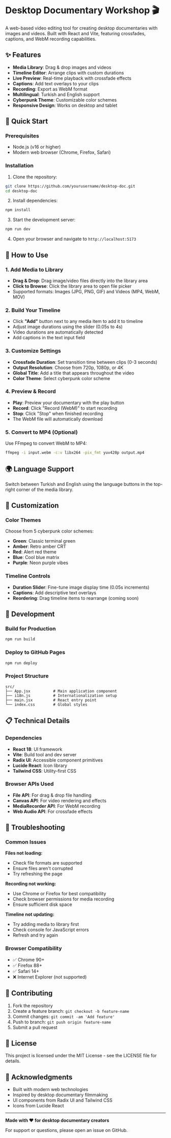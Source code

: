 # Desktop Documentary Workshop 🎬

A web-based video editing tool for creating desktop documentaries with images and videos. Built with React and Vite, featuring crossfades, captions, and WebM recording capabilities.

## ✨ Features

- **Media Library**: Drag & drop images and videos
- **Timeline Editor**: Arrange clips with custom durations
- **Live Preview**: Real-time playback with crossfade effects
- **Captions**: Add text overlays to your clips
- **Recording**: Export as WebM format
- **Multilingual**: Turkish and English support
- **Cyberpunk Theme**: Customizable color schemes
- **Responsive Design**: Works on desktop and tablet

## 🚀 Quick Start

### Prerequisites

- Node.js (v16 or higher)
- Modern web browser (Chrome, Firefox, Safari)

### Installation

1. Clone the repository:

```bash
git clone https://github.com/yourusername/desktop-doc.git
cd desktop-doc
```

2. Install dependencies:

```bash
npm install
```

3. Start the development server:

```bash
npm run dev
```

4. Open your browser and navigate to `http://localhost:5173`

## 📖 How to Use

### 1. Add Media to Library

- **Drag & Drop**: Drag image/video files directly into the library area
- **Click to Browse**: Click the library area to open file picker
- Supported formats: Images (JPG, PNG, GIF) and Videos (MP4, WebM, MOV)

### 2. Build Your Timeline

- Click **"Add"** button next to any media item to add it to timeline
- Adjust image durations using the slider (0.05s to 4s)
- Video durations are automatically detected
- Add captions in the text input field

### 3. Customize Settings

- **Crossfade Duration**: Set transition time between clips (0-3 seconds)
- **Output Resolution**: Choose from 720p, 1080p, or 4K
- **Global Title**: Add a title that appears throughout the video
- **Color Theme**: Select cyberpunk color scheme

### 4. Preview & Record

- **Play**: Preview your documentary with the play button
- **Record**: Click "Record (WebM)" to start recording
- **Stop**: Click "Stop" when finished recording
- The WebM file will automatically download

### 5. Convert to MP4 (Optional)

Use FFmpeg to convert WebM to MP4:

```bash
ffmpeg -i input.webm -c:v libx264 -pix_fmt yuv420p output.mp4
```

## 🌍 Language Support

Switch between Turkish and English using the language buttons in the top-right corner of the media library.

## 🎨 Customization

### Color Themes

Choose from 5 cyberpunk color schemes:

- **Green**: Classic terminal green
- **Amber**: Retro amber CRT
- **Red**: Alert red theme
- **Blue**: Cool blue matrix
- **Purple**: Neon purple vibes

### Timeline Controls

- **Duration Slider**: Fine-tune image display time (0.05s increments)
- **Captions**: Add descriptive text overlays
- **Reordering**: Drag timeline items to rearrange (coming soon)

## 🔧 Development

### Build for Production

```bash
npm run build
```

### Deploy to GitHub Pages

```bash
npm run deploy
```

### Project Structure

```
src/
├── App.jsx          # Main application component
├── i18n.js          # Internationalization setup
├── main.jsx         # React entry point
└── index.css        # Global styles
```

## 📋 Technical Details

### Dependencies

- **React 18**: UI framework
- **Vite**: Build tool and dev server
- **Radix UI**: Accessible component primitives
- **Lucide React**: Icon library
- **Tailwind CSS**: Utility-first CSS

### Browser APIs Used

- **File API**: For drag & drop file handling
- **Canvas API**: For video rendering and effects
- **MediaRecorder API**: For WebM recording
- **Web Audio API**: For crossfade effects

## 🐛 Troubleshooting

### Common Issues

**Files not loading:**

- Check file formats are supported
- Ensure files aren't corrupted
- Try refreshing the page

**Recording not working:**

- Use Chrome or Firefox for best compatibility
- Check browser permissions for media recording
- Ensure sufficient disk space

**Timeline not updating:**

- Try adding media to library first
- Check console for JavaScript errors
- Refresh and try again

### Browser Compatibility

- ✅ Chrome 90+
- ✅ Firefox 88+
- ✅ Safari 14+
- ❌ Internet Explorer (not supported)

## 🤝 Contributing

1. Fork the repository
2. Create a feature branch: `git checkout -b feature-name`
3. Commit changes: `git commit -am 'Add feature'`
4. Push to branch: `git push origin feature-name`
5. Submit a pull request

## 📄 License

This project is licensed under the MIT License - see the LICENSE file for details.

## 🙏 Acknowledgments

- Built with modern web technologies
- Inspired by desktop documentary filmmaking
- UI components from Radix UI and Tailwind CSS
- Icons from Lucide React

---

**Made with ❤️ for desktop documentary creators**

For support or questions, please open an issue on GitHub.
